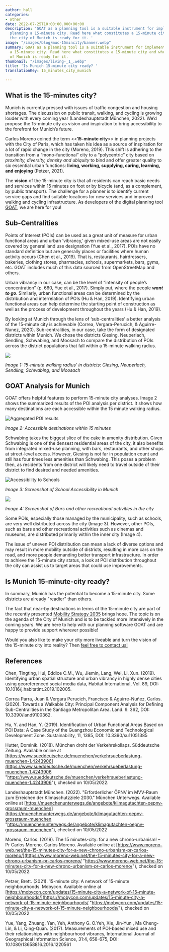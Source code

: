 ```yaml
---
author: hall
categories:
- other
date: 2022-07-25T10:00:00.000+00:00
description: 'GOAT as a planning tool is a suitable instrument for implementing and
  planning a 15-minute city. Read here what constitutes a 15-minute city and whether
  the city of Munich is ready for it. '
image: "/images/blog/muc-15mincity/banner.webp"
summary: GOAT as a planning tool is a suitable instrument for implementing and planning
  a 15-minute city. Read here what constitutes a 15-minute city and whether the city
  of Munich is ready for it.
thumbnail: "/images/living-_1_.webp"
title: 'Is Munich 15-minute city ready? '
translationKey: 15_minutes_city_munich

---
```

## What is the 15-minutes city?

Munich is currently pressed with issues of traffic congestion and housing shortages. The discussion on public transit, walking, and cycling is growing louder with every coming year (Landeshauptstadt München, 2022). We’d propose the 15-minute city as vision and inspiration to bring accessibility to the forefront for Munich’s future.

Carlos Moreno coined the term <<**15-minute city**>> in planning projects with the City of Paris, which has taken his idea as a source of inspiration for a lot of rapid change in the city (Moreno, 2019). This shift is adhering to the transition from a “mono-functional” city to a “polycentric” city based on _proximity, diversity, density and ubiquity_ to bind and offer greater quality to six essential urban functions: **living, working, supplying, caring, learning, and enjoying** (Petzer, 2021).

The **vision** of the 15-minute city is that all residents can reach basic needs and services within 15 minutes on foot or by bicycle (and, as a complement, by public transport). The challenge for a planner is to identify current service gaps and find suitable locations for new services and improved walking and cycling infrastructure. As developers of the digital planning tool [GOAT](/goat/ "What is GOAT?"), we are here for you!

## Sub-Centralities

Points of Interest (POIs) can be used as a great unit of measure for urban functional areas and urban ’vibrancy,’ given mixed-use areas are not easily covered by general land use designation (Yue et al., 2017). POIs have no standard definition but are generally places or facilities where human activity occurs (Chen et al., 2019). That is, restaurants, hairdressers, bakeries, clothing stores, pharmacies, schools, supermarkets, bars, gyms, etc. GOAT includes much of this data sourced from OpenStreetMap and others.

Urban vibrancy in our case, can be the level of “intensity of people’s concentration” (p. 660, Yue et al., 2017). Simply put, where the people **_want to go_**. Similarly, urban functional areas can be determined by the distribution and interrelation of POIs (Hu & Han, 2019). Identifying urban functional areas can help determine the starting point of construction as well as the process of development throughout the years (Hu & Han, 2019).

By looking at Munich through the lens of ‘sub-centralities’ a better analysis of the 15-minute city is achievable (Correa, Vergara-Perucich, & Aguirre-Nunez, 2020). Sub-centralities, in our case, take the form of designated districts within Munich. We chose the districts Giesing, Neuperlach, Sendling, Schwabing, and Moosach to compare the distribution of POIs across the district populations that fall within a 15-minute walking radius.

![](/images/bildschirmfoto-von-2022-07-26-11-35-59.webp)

_Image 1: 15-minute walking radius’ in districts: Giesing, Neuperlach, Sendling, Schwabing, and Moosach_

## GOAT Analysis for Munich

GOAT offers helpful features to perform 15-minute city analyses. Image 2 shows the summarized results of the POI analysis per district. It shows how many destinations are each accessible within the 15 minute walking radius.

![Aggregated POI results](/images/blog/muc-15mincity/amenities.webp)

_Image 2: Accessible destinations within 15 minutes_

Schwabing takes the biggest slice of the cake in amenity distribution. Given Schwabing is one of the densest residential areas of the city, it also benefits from integrated mixed-use planning, with bars, restaurants, and other shops at street-level access. However, Giesing is not far in population count and still has four times less amenities than Schwabing. This poses a problem then, as residents from one district will likely need to travel outside of their district to find desired and needed amenities.

![Accessibility to Schools](/images/blog/muc-15mincity/schools.webp)

_Image 3: Screenshot of School Accessibility in Munich_

![](/images/austausch1.png)

_Image 4: Screenshot of Bars and other recreational activities in the city_

Some POIs, especially those managed by the municipality, such as schools, are very well distributed across the city (Image 3). However, other POIs, such as bars and other recreational activities such as cinemas and museums, are distributed primarily within the inner city (Image 4).

The issue of uneven POI distribution can mean a lack of diverse options and may result in more mobility outside of districts, resulting in more cars on the road, and more people demanding better transport infrastructure. In order to achieve the 15-minute city status, a look at POI distribution throughout the city can assist us to target areas that could use improvements.

## Is Munich 15-minute-city ready?

In summary, Munich has the potential to become a 15-minute city. Some districts are already "readier" than others.

The fact that near-by destinations in terms of the 15-minute city are part of the recently presented [Mobility Strategy 2035](https://www.mobilitaetsstrategie2035.de/sites/default/files/downloads/2035-magazin-web-final.pdf "Mobilitätsstrategie 2035") brings hope. The topic is on the agenda of the City of Munich and is to be tackled more intensively in the coming years. We are here to help with our planning software GOAT and are happy to provide support wherever possible!

Would you also like to make your city more liveable and turn the vision of the 15-minute city into reality? Then [feel free to contact us!](/contact "Contact Plan4Better")

## References

Chen, Tingting, Hui, Eddice C.M., Wu, Jiemin, Lang, Wei, Li, Xun. (2019). Identifying urban spatial structure and urban vibrancy in highly dense cities using georeferenced social media data, Habitat International, Vol. 89, DOI: 10.1016/j.habitatint.2019.102005.

Correa Parra, Juan & Vergara Perucich, Francisco & Aguirre-Nuñez, Carlos. (2020). Towards a Walkable City: Principal Component Analysis for Defining Sub-Centralities in the Santiago Metropolitan Area. Land. 9. 362, DOI: 10.3390/land9100362.

Hu, Y. and Han, Y. (2019). Identification of Urban Functional Areas Based on POI Data: A Case Study of the Guangzhou Economic and Technological Development Zone. Sustainability, 11, 1385, DOI: 10.3390/su11051385

Hutter, Dominik. (2018). München droht der Verkehrskollaps. Süddeutsche Zeitung. Available online at [https://www.sueddeutsche.de/muenchen/verkehrsueberlastung-muenchen-1.4243906](https://www.sueddeutsche.de/muenchen/verkehrsueberlastung-muenchen-1.4243906 "https://www.sueddeutsche.de/muenchen/verkehrsueberlastung-muenchen-1.4243906"), checked on 10/05/2022.

Landeshauptstadt München. (2022). "Erforderlicher ÖPNV im MVV-Raum zum Erreichen der Klimaschutzziele 2030." München Unterwegs. Available online at [https://muenchenunterwegs.de/angebote/klimagutachten-oepnv-grossraum-muenchen](https://muenchenunterwegs.de/angebote/klimagutachten-oepnv-grossraum-muenchen "https://muenchenunterwegs.de/angebote/klimagutachten-oepnv-grossraum-muenchen"), checked on 10/05/2022

Moreno, Carlos. (2019). The 15 minutes-city: for a new chrono-urbanism! – Pr Carlos Moreno. Carlos Moreno. Available online at [https://www.moreno-web.net/the-15-minutes-city-for-a-new-chrono-urbanism-pr-carlos-moreno/](https://www.moreno-web.net/the-15-minutes-city-for-a-new-chrono-urbanism-pr-carlos-moreno/ "https://www.moreno-web.net/the-15-minutes-city-for-a-new-chrono-urbanism-pr-carlos-moreno/"), checked on 10/05/2022.

Petzer, Brett. (2021). 15-minute city: A network of 15-minute neighbourhoods. Mobycon. Available online at [https://mobycon.com/updates/15-minute-city-a-network-of-15-minute-neighbourhoods/](https://mobycon.com/updates/15-minute-city-a-network-of-15-minute-neighbourhoods/ "https://mobycon.com/updates/15-minute-city-a-network-of-15-minute-neighbourhoods/"), checked on 10/05/2022

Yue, Yang, Zhuang, Yan, Yeh, Anthony G. O.Yeh, Xie, Jin-Yun , Ma Cheng-Lin, & Li, Qing-Quan. (2017). Measurements of POI-based mixed use and their relationships with neighbourhood vibrancy, International Journal of Geographical Information Science, 31:4, 658-675, DOI: 10.1080/13658816.2016.1220561